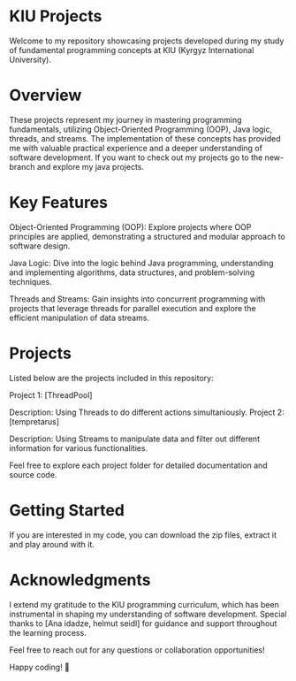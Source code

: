 # KIU Projects
Welcome to my repository showcasing projects developed during my study of fundamental programming concepts at KIU (Kyrgyz International University).

# Overview
These projects represent my journey in mastering programming fundamentals, utilizing Object-Oriented Programming (OOP), Java logic, threads, and streams. The implementation of these concepts has provided me with valuable practical experience and a deeper understanding of software development. If you want to check out my projects go to the new-branch and explore my java projects.

# Key Features
Object-Oriented Programming (OOP): Explore projects where OOP principles are applied, demonstrating a structured and modular approach to software design.

Java Logic: Dive into the logic behind Java programming, understanding and implementing algorithms, data structures, and problem-solving techniques.

Threads and Streams: Gain insights into concurrent programming with projects that leverage threads for parallel execution and explore the efficient manipulation of data streams.

# Projects
Listed below are the projects included in this repository:

Project 1: [ThreadPool]

Description: Using Threads to do different actions simultaniously.
Project 2: [tempretarus]

Description: Using Streams to manipulate data and filter out different information for various functionalities.


Feel free to explore each project folder for detailed documentation and source code.

# Getting Started
If you are interested in my code, you can download the zip files, extract it and play around with it.

# Acknowledgments
I extend my gratitude to the KIU programming curriculum, which has been instrumental in shaping my understanding of software development. Special thanks to [Ana idadze, helmut seidl] for guidance and support throughout the learning process.

Feel free to reach out for any questions or collaboration opportunities!

Happy coding! 🚀

